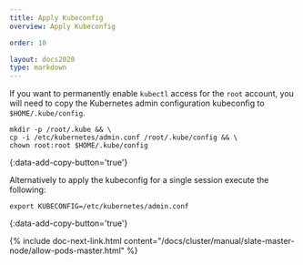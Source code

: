 ```yaml
---
title: Apply Kubeconfig
overview: Apply Kubeconfig

order: 10

layout: docs2020
type: markdown
---
```


If you want to permanently enable `kubectl` access for the `root` account, you will need to copy the Kubernetes admin configuration kubeconfig to `$HOME/.kube/config`.

```shell
mkdir -p /root/.kube && \
cp -i /etc/kubernetes/admin.conf /root/.kube/config && \
chown root:root $HOME/.kube/config
```
{:data-add-copy-button='true'}

Alternatively to apply the kubeconfig for a single session execute the following:

```shell
export KUBECONFIG=/etc/kubernetes/admin.conf
```
{:data-add-copy-button='true'}

{% include doc-next-link.html content="/docs/cluster/manual/slate-master-node/allow-pods-master.html" %}
